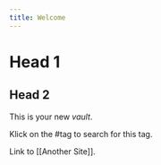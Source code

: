 ```yaml
---
title: Welcome
---
```


# Head 1
## Head 2
This is your new *vault*. 

Klick on the #tag to search for this tag.

Link to [[Another Site]].
